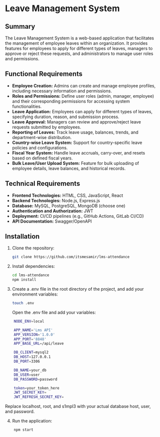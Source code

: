 # Leave Management System

## Summary

The Leave Management System is a web-based application that facilitates the management of employee leaves within an organization. It provides features for employees to apply for different types of leaves, managers to approve or reject these requests, and administrators to manage user roles and permissions.

## Functional Requirements

- **Employee Creation:** Admins can create and manage employee profiles, including necessary information and permissions.
- **Roles and Permissions:** Define user roles (admin, manager, employee) and their corresponding permissions for accessing system functionalities.
- **Leave Application:** Employees can apply for different types of leaves, specifying duration, reason, and submission process.
- **Leave Approval:** Managers can review and approve/reject leave requests submitted by employees.
- **Reporting of Leaves:** Track leave usage, balances, trends, and department-wise distribution.
- **Country-wise Leave System:** Support for country-specific leave policies and configurations.
- **Fiscal Year System:** Handle leave accruals, carry-over, and resets based on defined fiscal years.
- **Bulk Leave/User Upload System:** Feature for bulk uploading of employee details, leave balances, and historical records.

## Technical Requirements

- **Frontend Technologies:** HTML, CSS, JavaScript, React
- **Backend Technologies:** Node.js, Express.js
- **Database:** MySQL, PostgreSQL, MongoDB (choose one)
- **Authentication and Authorization:** JWT
- **Deployment:** CI/CD pipelines (e.g., GitHub Actions, GitLab CI/CD)
- **API Documentation:** Swagger/OpenAPI

## Installation

1. Clone the repository:

   ```bash
   git clone https://github.com/itsmesamir/lms-attendance

   ```

2. Install dependencies:

   ```bash
   cd lms-attendance
   npm install

   ```

3. Create a .env file in the root directory of the project, and add your environment variables:
   ```bash
   touch .env
   ```
   Open the .env file and add your variables:

```bash
    NODE_ENV=local

    APP_NAME='Lms API'
    APP_VERSION='1.0.0'
    APP_PORT='8848'
    APP_BASE_URL=/api/leave

    DB_CLIENT=mysql2
    DB_HOST=127.0.0.1
    DB_PORT=3306

    DB_NAME=your_db
    DB_USER=user
    DB_PASSWORD=password

    token=your_token_here
    JWT_SECRET_KEY=
    JWT_REFRESH_SECRET_KEY=

```

Replace localhost, root, and s1mpl3 with your actual database host, user, and password.

4. Run the application:

```bash
    npm start
```
